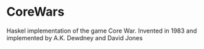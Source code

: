 # CoreWars
Haskel implementation of the game Core War. Invented in 1983 and implemented by A.K. Dewdney and David Jones
